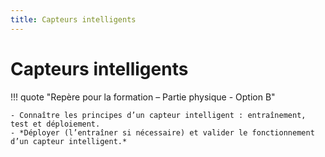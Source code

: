 ```yaml
---
title: Capteurs intelligents
---
```


# Capteurs intelligents

!!! quote "Repère pour la formation – Partie physique - Option B"

    - Connaître les principes d’un capteur intelligent : entraînement, test et déploiement.
    - *Déployer (l’entraîner si nécessaire) et valider le fonctionnement d’un capteur intelligent.*


